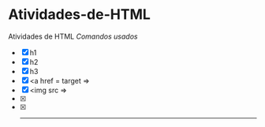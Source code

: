 # Atividades-de-HTML
Atividades de HTML
*Comandos usados*
- [x] h1
- [x] h2
- [x] h3
- [x] <a href =  target =>
- [x] <img src =>
- [x] <br>
- [x] <hr>
